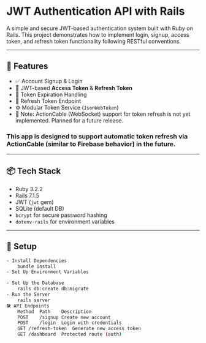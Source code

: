 # JWT Authentication API with Rails

A simple and secure JWT-based authentication system built with Ruby on Rails. This project demonstrates how to implement login, signup, access token, and refresh token functionality following RESTful conventions.

---

## 🔐 Features

- ✅ Account Signup & Login
- 🔐 JWT-based **Access Token** & **Refresh Token**
- 🚫 Token Expiration Handling
- 🔄 Refresh Token Endpoint
- ⚙️ Modular Token Service (`JsonWebToken`)
- 🚧 Note: ActionCable (WebSocket) support for token refresh is not yet implemented. Planned for a future release.

### This app is designed to support automatic token refresh via ActionCable (similar to Firebase behavior) in the future.
---

## 📦 Tech Stack

- Ruby 3.2.2
- Rails 7.1.5
- JWT (`jwt` gem)
- SQLite (default DB)
- `bcrypt` for secure password hashing
- `dotenv-rails` for environment variables

---

## 🚀 Setup
```bash
- Install Dependencies
    bundle install
- Set Up Environment Variables

- Set Up the Database
    rails db:create db:migrate
- Run the Server
    rails server
🛠️ API Endpoints
    Method	Path	Description
    POST	/signup	Create new account
    POST	/login	Login with credentials
    GET	/refresh-token	Generate new access token
    GET	/dashboard	Protected route (auth)
